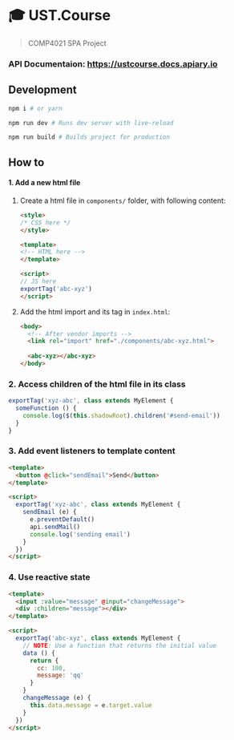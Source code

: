 # :mortar_board: UST.Course

> COMP4021 SPA Project

### API Documentaion: https://ustcourse.docs.apiary.io

## Development

```sh
npm i # or yarn

npm run dev # Runs dev server with live-reload

npm run build # Builds project for production
```

## How to

#### 1. Add a new html file

1. Create a html file in `components/` folder, with following content:

   ```html
   <style>
   /* CSS here */
   </style>

   <template>
   <!-- HTML here -->
   </template>

   <script>
   // JS here
   exportTag('abc-xyz')
   </script>
   ```

2. Add the html import and its tag in `index.html`:

   ```html
   <body>
     <!-- After vendor imports -->
     <link rel="import" href="./components/abc-xyz.html">
     
     <abc-xyz></abc-xyz>
   </body>
   ```

### 2. Access children of the html file in its class

```js
exportTag('xyz-abc', class extends MyElement {
  someFunction () {
    console.log($(this.shadowRoot).children('#send-email'))
  }
}
```

### 3. Add event listeners to template content

```html
<template>
  <button @click="sendEmail">Send</button>
</template>

<script>
  exportTag('xyz-abc', class extends MyElement {
    sendEmail (e) {
      e.preventDefault()
      api.sendMail()
      console.log('sending email')
    }
  })
</script>
```
### 4. Use reactive state

```html
<template>
  <input :value="message" @input="changeMessage">
  <div :children="message"></div>
</template>

<script>
  exportTag('abc-xyz', class extends MyElement {
    // NOTE: Use a function that returns the initial value
    data () {
      return {
        cc: 100,
        message: 'qq'
      }
    }
    changeMessage (e) {
      this.data.message = e.target.value
    }
  })
</script>
```
